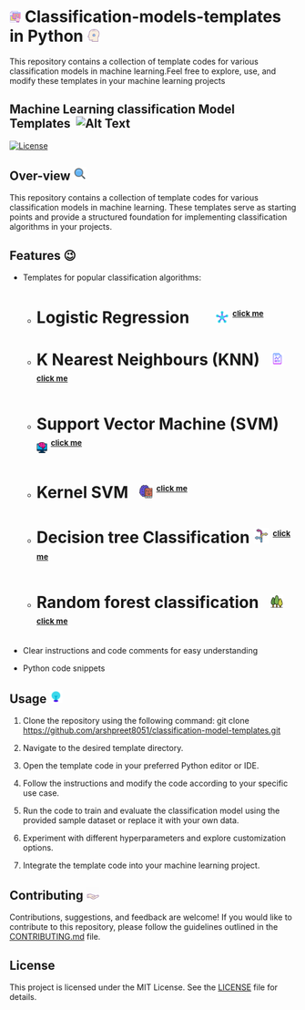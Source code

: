 # <img src="images/features.png" alt="Alt Text" width="4%">  Classification-models-templates in Python  <img src="images/mind_map.gif" alt="Alt Text" width="4.5%">
This repository contains a collection of template codes for various classification models in machine learning.Feel free to explore, use, and modify these templates in your machine learning projects
## Machine Learning classification Model Templates &nbsp;<img src="images/ml_gif.gif" alt="Alt Text" width="4.5%">

[![License](https://img.shields.io/badge/license-MIT-blue.svg)](LICENSE)

## Over-view <img src="images/overview.gif" alt="Alt Text" width="4.5%">
This repository contains a collection of template codes for various classification models in machine learning. These templates serve as starting points and provide a structured foundation for implementing classification algorithms in your projects.

## Features 😉
- Templates for popular classification algorithms:
   - # Logistic Regression &nbsp;&nbsp;&nbsp;&nbsp;&nbsp; [<img src="images/map.gif" alt="Alt Text" width="5%">](Logistic_regression.py) <sup><sub><sup>[<span style="font-size: smaller;">click me</span>](Linear_classification.py)</sup></sub></sup>
    - # K Nearest Neighbours (KNN)  &nbsp; [<img src="images/graphj_report.png" alt="Alt Text" width="5%">](KNN.py) <sup><sub><sup>[<span style="font-size: smaller;">click me</span>](Multiple_classification.py)</sup></sub></sup>
    - # Support Vector Machine (SVM) &nbsp; [<img src="images/ml_icon.png" alt="Alt Text" width="4%">](SVM.py) <sup><sub><sup>[<span style="font-size: smaller;">click me</span>](Polynomial_classification.py)</sup></sub></sup>
    - #  Kernel SVM  &nbsp; [<img src="images/brain_book.png" alt="Alt Text" width="5%">](Kernel_SVM.py) <sup><sub><sup>[<span style="font-size: smaller;">click me</span>](Support_vector_classification.py)</sup></sub></sup>
    - # Decision tree Classification [<img src="images/decision.png" alt="Alt Text" width="6%">](Decision_tree.py) <sup><sub><sup>[<span style="font-size: smaller;">click me</span>](Decision_tree_classification.py)</sup></sub></sup>
    - # Random forest classification  &nbsp; [<img src="images/forest.png" alt="Alt Text" width="5%">](Random_Forest.py) <sup><sub><sup>[<span style="font-size: smaller;">click me</span>](Random_forest.py)</sup></sub></sup>

    
- Clear instructions and code comments for easy understanding
- Python code snippets

## Usage <img src="images/usage.gif" alt="Alt Text" width="4.5%">
1. Clone the repository using the following command: git clone https://github.com/arshpreet8051/classification-model-templates.git

2. Navigate to the desired template directory.

3. Open the template code in your preferred Python editor or IDE.

4. Follow the instructions and modify the code according to your specific use case.

5. Run the code to train and evaluate the classification model using the provided sample dataset or replace it with your own data.

6. Experiment with different hyperparameters and explore customization options.

7. Integrate the template code into your machine learning project.

## Contributing <img src="images/contribute.gif" alt="Alt Text" width="4.5%">
Contributions, suggestions, and feedback are welcome! If you would like to contribute to this repository, please follow the guidelines outlined in the [CONTRIBUTING.md](CONTRIBUTING.md) file.

## License
This project is licensed under the MIT License. See the [LICENSE](LICENSE) file for details.



